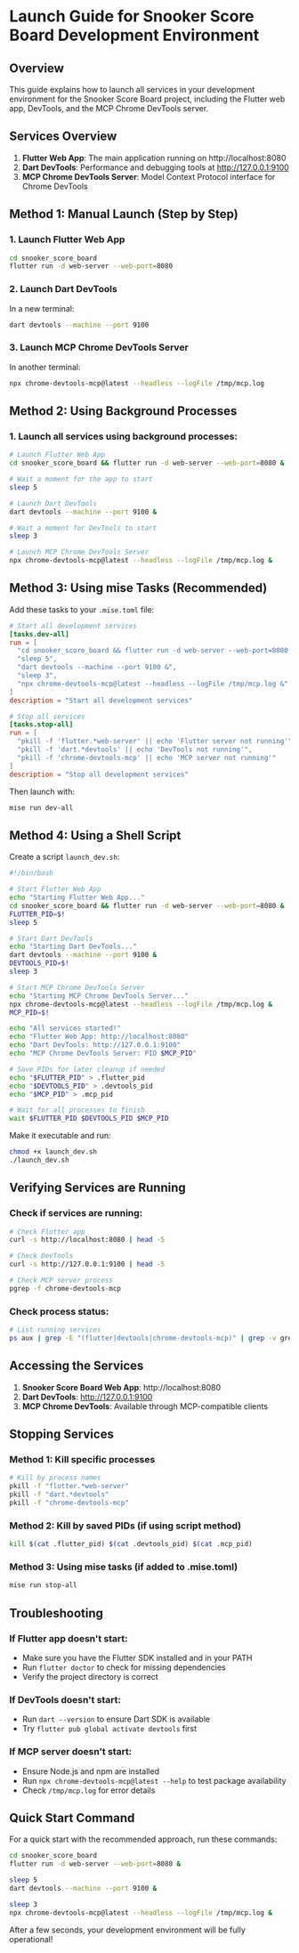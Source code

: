 # Launch Guide for Snooker Score Board Development Environment

## Overview

This guide explains how to launch all services in your development environment for the Snooker Score Board project, including the Flutter web app, DevTools, and the MCP Chrome DevTools server.

## Services Overview

1. **Flutter Web App**: The main application running on http://localhost:8080
2. **Dart DevTools**: Performance and debugging tools at http://127.0.0.1:9100
3. **MCP Chrome DevTools Server**: Model Context Protocol interface for Chrome DevTools

## Method 1: Manual Launch (Step by Step)

### 1. Launch Flutter Web App
```bash
cd snooker_score_board
flutter run -d web-server --web-port=8080
```

### 2. Launch Dart DevTools
In a new terminal:
```bash
dart devtools --machine --port 9100
```

### 3. Launch MCP Chrome DevTools Server
In another terminal:
```bash
npx chrome-devtools-mcp@latest --headless --logFile /tmp/mcp.log
```

## Method 2: Using Background Processes

### 1. Launch all services using background processes:
```bash
# Launch Flutter Web App
cd snooker_score_board && flutter run -d web-server --web-port=8080 &

# Wait a moment for the app to start
sleep 5

# Launch Dart DevTools
dart devtools --machine --port 9100 &

# Wait a moment for DevTools to start
sleep 3

# Launch MCP Chrome DevTools Server
npx chrome-devtools-mcp@latest --headless --logFile /tmp/mcp.log &
```

## Method 3: Using mise Tasks (Recommended)

Add these tasks to your `.mise.toml` file:

```toml
# Start all development services
[tasks.dev-all]
run = [
  "cd snooker_score_board && flutter run -d web-server --web-port=8080 &",
  "sleep 5",
  "dart devtools --machine --port 9100 &",
  "sleep 3", 
  "npx chrome-devtools-mcp@latest --headless --logFile /tmp/mcp.log &"
]
description = "Start all development services"

# Stop all services
[tasks.stop-all]
run = [
  "pkill -f 'flutter.*web-server' || echo 'Flutter server not running'",
  "pkill -f 'dart.*devtools' || echo 'DevTools not running'",
  "pkill -f 'chrome-devtools-mcp' || echo 'MCP server not running'"
]
description = "Stop all development services"
```

Then launch with:
```bash
mise run dev-all
```

## Method 4: Using a Shell Script

Create a script `launch_dev.sh`:

```bash
#!/bin/bash

# Start Flutter Web App
echo "Starting Flutter Web App..."
cd snooker_score_board && flutter run -d web-server --web-port=8080 &
FLUTTER_PID=$!
sleep 5

# Start Dart DevTools
echo "Starting Dart DevTools..."
dart devtools --machine --port 9100 &
DEVTOOLS_PID=$!
sleep 3

# Start MCP Chrome DevTools Server
echo "Starting MCP Chrome DevTools Server..."
npx chrome-devtools-mcp@latest --headless --logFile /tmp/mcp.log &
MCP_PID=$!

echo "All services started!"
echo "Flutter Web App: http://localhost:8080"
echo "Dart DevTools: http://127.0.0.1:9100"
echo "MCP Chrome DevTools Server: PID $MCP_PID"

# Save PIDs for later cleanup if needed
echo "$FLUTTER_PID" > .flutter_pid
echo "$DEVTOOLS_PID" > .devtools_pid
echo "$MCP_PID" > .mcp_pid

# Wait for all processes to finish
wait $FLUTTER_PID $DEVTOOLS_PID $MCP_PID
```

Make it executable and run:
```bash
chmod +x launch_dev.sh
./launch_dev.sh
```

## Verifying Services are Running

### Check if services are running:
```bash
# Check Flutter app
curl -s http://localhost:8080 | head -5

# Check DevTools
curl -s http://127.0.0.1:9100 | head -5

# Check MCP server process
pgrep -f chrome-devtools-mcp
```

### Check process status:
```bash
# List running services
ps aux | grep -E "(flutter|devtools|chrome-devtools-mcp)" | grep -v grep
```

## Accessing the Services

1. **Snooker Score Board Web App**: http://localhost:8080
2. **Dart DevTools**: http://127.0.0.1:9100
3. **MCP Chrome DevTools**: Available through MCP-compatible clients

## Stopping Services

### Method 1: Kill specific processes
```bash
# Kill by process names
pkill -f "flutter.*web-server"
pkill -f "dart.*devtools"
pkill -f "chrome-devtools-mcp"
```

### Method 2: Kill by saved PIDs (if using script method)
```bash
kill $(cat .flutter_pid) $(cat .devtools_pid) $(cat .mcp_pid)
```

### Method 3: Using mise tasks (if added to .mise.toml)
```bash
mise run stop-all
```

## Troubleshooting

### If Flutter app doesn't start:
- Make sure you have the Flutter SDK installed and in your PATH
- Run `flutter doctor` to check for missing dependencies
- Verify the project directory is correct

### If DevTools doesn't start:
- Run `dart --version` to ensure Dart SDK is available
- Try `flutter pub global activate devtools` first

### If MCP server doesn't start:
- Ensure Node.js and npm are installed
- Run `npx chrome-devtools-mcp@latest --help` to test package availability
- Check `/tmp/mcp.log` for error details

## Quick Start Command

For a quick start with the recommended approach, run these commands:

```bash
cd snooker_score_board
flutter run -d web-server --web-port=8080 &

sleep 5
dart devtools --machine --port 9100 &

sleep 3
npx chrome-devtools-mcp@latest --headless --logFile /tmp/mcp.log &
```

After a few seconds, your development environment will be fully operational!